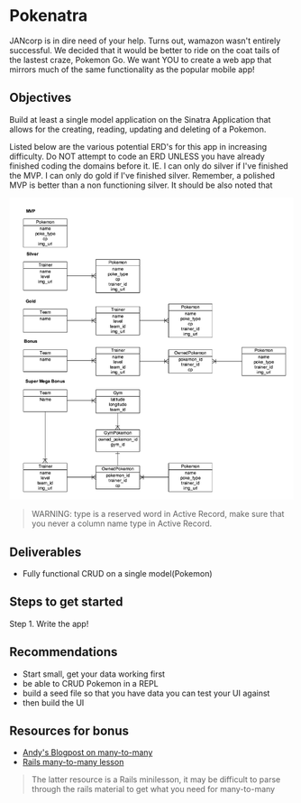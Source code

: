 # Pokenatra

JANcorp is in dire need of your help. Turns out, wamazon wasn't entirely successful. We decided that it would be better to ride on the coat tails of the lastest craze, Pokemon Go. We want YOU to create a web app that mirrors much of the same functionality as the popular mobile app!

## Objectives

Build at least a single model application on the Sinatra Application that allows for the creating, reading, updating and deleting of a Pokemon.

Listed below are the various potential ERD's for this app in increasing difficulty. Do NOT attempt to code an ERD UNLESS you have already finished coding the domains before it. IE. I can only do silver if I've finished the MVP. I can only do gold if I've finished silver. Remember, a polished MVP is better than a non functioning silver. It should be also noted that

![pokenatra_erd](pokenatra_erd.png)

> WARNING: type is a reserved word in Active Record, make sure that you never a column name type in Active Record.

## Deliverables
- Fully functional CRUD on a single model(Pokemon)

## Steps to get started
Step 1. Write the app!

## Recommendations
- Start small, get your data working first
- be able to CRUD Pokemon in a REPL
- build a seed file so that you have data you can test your UI against
- then build the UI

## Resources for bonus
- [Andy's Blogpost on many-to-many](http://andrewsunglaekim.github.io/many-actives-to-many-records/)
- [Rails many-to-many lesson](https://github.com/ga-wdi-lessons/rails-many-to-many)

> The latter resource is a Rails minilesson, it may be difficult to parse through the rails material to get what you need for many-to-many
